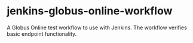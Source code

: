 # jenkins-globus-online-workflow
A Globus Online test workflow to use with Jenkins.  The workflow verifies basic endpoint functionality.
